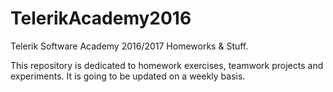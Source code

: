 # TelerikAcademy2016
Telerik Software Academy 2016/2017 Homeworks &amp; Stuff.

This repository is dedicated to homework exercises, teamwork projects and experiments. It is going to be updated on a weekly basis.
